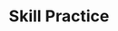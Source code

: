 ---
title: Skill Practice

source:
- title: Common Core Basics
  subject: Social Studies
  chapter: 4
  toc_type: Lesson Review
  toc_number: 4.2
  pages: 158 - 161

questions:
  - excerpt: 1
    text: >
      The United Nations is an international organization. This is underscored by the fact that the land and building of the UN headquarters belong to all the member states of the UN, even though the property is located in New York City. In addition, the UN has its own postage stamps and police force. The United Nations has six official languages: Arabic, Chinese, English, French, Russian, and Spanish. The UN building includes many pieces of fine art that have been, contributed by member states.
  - number: 1
    text: Which statement best illustrates the main idea of the passage?
    choice:
      - option: A
        text: The UN is an international organization.
      - option: B
        text: The UN has its own postage stamps and police force.
      - option: C
        text: The UN has six official languages.
      - option: D
        text: The UN headquarters belongs to its member states.
    answer:
      - option: A
        text: >
          The main idea is that the UN is an international organization. All the details emphasize this idea.
  - number: 2
    text: How do economic organizations help prevent future wars?
    choice:
      - option: A
        text: by making laws against war
      - option: B
        text: by helping to stabilize the economies of all nations
      - option: C
        text: by diverting the attention of leaders away from war and toward economic issues
      - option: D
        text: by making the economic decisions for all their members
    answer:
      - option: B
        text: >
          Economic organizations help stabilize economies. They also provide a way for countries to settle economic disputes peacefully.
  - number: 3
    text: Which part of the UN has the most influence over world affairs?
    choice:
      - option: A
        text: Security Council
      - option: B
        text: General Assembly
      - option: C
        text: Office of the Secretary-General
      - option: D
        text: UNICEF
    answer:
      - option: A
        text: >
          The Security Council investigates disagreements that threaten world peace. Member nations agree to follow its decisions (though that does not always happen).
  - number: 4
    text: The United Nations was formed as a reaction to World War II. What other international organization was formed as a result of this conflict?
    choice:
      - option: A
        text: OPEC
      - option: B
        text: NATO
      - option: C
        text: World Health Organization
      - option: D
        text: EU
    answer:
      - option: B
        text: >
          NATO is a military alliance formed after World War II. Its goal was to prevent aggression from the Soviet Union.
        
layout: cc_review
---